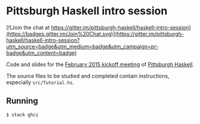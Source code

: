 # Pittsburgh Haskell intro session

[![Join the chat at https://gitter.im/pittsburgh-haskell/haskell-intro-session](https://badges.gitter.im/Join%20Chat.svg)](https://gitter.im/pittsburgh-haskell/haskell-intro-session?utm_source=badge&utm_medium=badge&utm_campaign=pr-badge&utm_content=badge)

Code and slides for the [February 2015 kickoff meeting](http://www.meetup.com/Pittsburgh-Code-Supply/events/219254888/) of [Pittsburgh Haskell](http://PittsburghHaskell.org/).

The source files to be studied and completed contain instructions, especially `src/Tutorial.hs`.

## Running

```console
$ stack ghci
```
